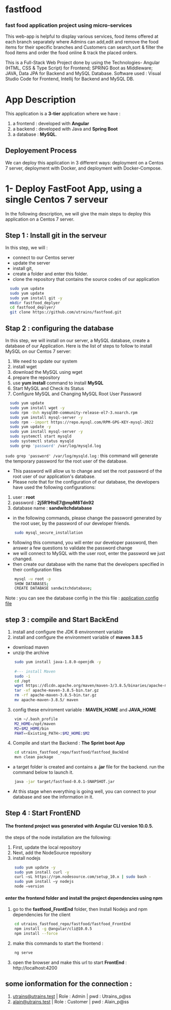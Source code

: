 # fastfood
### fast food application project using micro-services

This web-app is helpful to display various services, food items offered at each branch separately where Admins can add,edit and remove the food items for their specific branches and Customers can search,sort & filter the food items and order the food online & track the placed orders.

This is a Full-Stack Web Project done by using the Technologies- Angular (HTML, CSS & Type Script) for Frontend; SPRING Boot as Middleware; JAVA, Data JPA for Backend and MySQL Database. Software used :  Visual Studio Code for Frontend, Intellij for Backend and MySQL DB.

# App Description 
This application is a __3-tier__ application where we have : 
1. a frontend : developed with __Angular__
2. a backend : developed with Java and __Spring Boot__
3. a database : __MySQL__. 

## Deployement Process
We can deploy this application in 3 different ways: deployment on a Centos 7 server, deployment with Docker, and deployment with Docker-Compose. 


# 1- Deploy FastFoot App, using a single Centos 7 serveur
In the following description, we will give the main steps to deploy this application on a Centos 7 server. 

## Step 1 : Install git in the serveur 

In this step, we will : 
- connect to our Centos server
- update the server
- install git, 
- create a folder and enter this folder.
- clone the repository that contains the source codes of our application

```bash
  sudo yum update
  sudo yum update 
  sudo yum install git -y
  mkdir fastfood_deplyer
  cd fastfood_deplyer/
  git clone https://github.com/utrains/fastfood.git
```

## Stap 2 : configuring the database
In this step, we will install on our server, a MySQL database, create a database of our Application.
Here is the list of steps to follow to install MySQL on our Centos 7 server: 
1. We need to update our system
2. install wget
2. download the MySQL using wget
3. prepare the repository 
4. use __yum install__ command to install __MySQL__
5. Start MySQL and Check its Status
6. Configure MySQL and Changing MySQL Root User Password 

```bash
  sudo yum update
  sudo yum install wget -y
  sudo rpm -Uvh mysql80-community-release-el7-3.noarch.rpm
  sudo yum install mysql-server -y
  sudo rpm --import https://repo.mysql.com/RPM-GPG-KEY-mysql-2022
  sudo yum update -y
  sudo yum install mysql-server -y
  sudo systemctl start mysqld
  sudo systemctl status mysqld
  sudo grep 'password' /var/log/mysqld.log
```
```sudo grep 'password' /var/log/mysqld.log``` : this command will generate the temporary password for the root user of the database. 
- This password will allow us to change and set the root password of the root user of our application's database.
- Please note that for the configuration of our database, the developers have used the following configurations: 
1. user : __root__
2. password : __2j5R1HtsE7@mpM8Tdn92__
3. database name : __sandwitchdatabase__
- in the following commands, please change the password generated by the root user, by the password of our developer friends. 

```bash
    sudo mysql_secure_installation
```
- following this command, you will enter our developer password, then answer a few questions to validate the password change
- we will connect to MySQL with the user root, enter the password we just changed. 
- then create our database with the name that the developers specified in their configuration files

```bash
    mysql -u root -p
    SHOW DATABASES;
    CREATE DATABASE sandwitchdatabase;
```
Note : you can see the database config in the this file : [application config file](./fastfood_BackEnd/src/main/resources/application.properties)


## step 3 : compile and Start BackEnd 

1. install and configure the JDK 8 environment variable
2. install and configure the environment variable of __maven 3.8.5__
- download maven
- unzip the archive

```bash
    sudo yum install java-1.8.0-openjdk -y
    
    #--- install Maven 
    sudo -i 
    cd /opt
    wget https://dlcdn.apache.org/maven/maven-3/3.8.5/binaries/apache-maven-3.8.5-bin.tar.gz --no-check-certificate
    tar -xf apache-maven-3.8.5-bin.tar.gz
    rm -rf apache-maven-3.8.5-bin.tar.gz
    mv apache-maven-3.8.5/ maven
```
3. config these enviroment variable : __MAVEN_HOME__ and __JAVA_HOME__

```bash
    vim ~/.bash_profile
    M2_HOME=/opt/maven
    M2=$M2_HOME/bin
    PAHT=<Existing_PATH>:$M2_HOME:$M2
```

4. Compile and start the Backend : __The Sprint boot App__
```bash
    cd utrains_fastfood_repo/fastfood/fastfood_BackEnd
    mvn clean package
```
- a target folder is created and contains a __.jar__ file for the backend. run the command below to launch it.

```bash
    java -jar target/fastfood-0.0.1-SNAPSHOT.jar
```
- At this stage when everything is going well, you can connect to your database and see the information in it.


## Step 4 : Start FrontEND 
#### The frontend project was generated with Angular CLI version 10.0.5.

the steps of the node installation are the following:  
1. First, update the local repository 
2. Next, add the NodeSource repository 
3. install nodejs

```bash
    sudo yum update -y
    sudo yum install curl -y
    curl –sL https://rpm.nodesource.com/setup_10.x | sudo bash -
    sudo yum install –y nodejs
    node –version
```
#### enter the frontend folder and install the project dependencies using npm

1. go to the __fastfood_FrontEnd__ folder, then Install Nodejs and npm dependencies for the client

```bash
    cd utrains_fastfood_repo/fastfood/fastfood_FrontEnd
    npm install -g @angular/cli@10.0.5
    npm install --force
```

2. make this commands to start the frontend : 

```bash
    ng serve
```

3. open the browser and make this url to start __FrontEnd__ : http://localhost:4200

## some ionformation for the connection : 

1. utrains@utrains.test | Role : Admin    | pwd : Utrains_p@ss
2. alain@utrains.test   | Role : Customer | pwd : Alain_p@ss
